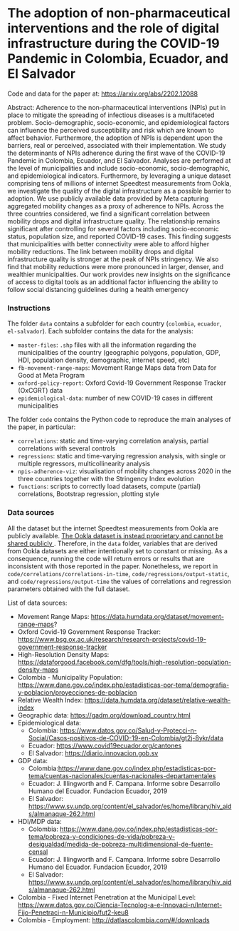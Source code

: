 # The adoption of non-pharmaceutical interventions and the role of digital infrastructure during the COVID-19 Pandemic in Colombia, Ecuador, and El Salvador

Code and data for the paper at: https://arxiv.org/abs/2202.12088

Abstract: Adherence to the non-pharmaceutical interventions (NPIs) put in place to mitigate the spreading of infectious diseases is a multifaceted problem. Socio-demographic, socio-economic, and epidemiological factors can influence the perceived susceptibility and risk which are known to affect behavior. Furthermore, the adoption of NPIs is dependent upon the barriers, real or perceived, associated with their implementation. We study the determinants of NPIs adherence during the first wave of the COVID-19 Pandemic in Colombia, Ecuador, and El Salvador. Analyses are performed at the level of municipalities and include socio-economic, socio-demographic, and epidemiological indicators. Furthermore, by leveraging a unique dataset comprising tens of millions of internet Speedtest measurements from Ookla, we investigate the quality of the digital infrastructure as a possible barrier to adoption. We use publicly available data provided by Meta capturing aggregated mobility changes as a proxy of adherence to NPIs. Across the three countries considered, we find a significant correlation between mobility drops and digital infrastructure quality. The relationship remains significant after controlling for several factors including socio-economic status, population size, and reported COVID-19 cases. This finding suggests that municipalities with better connectivity were able to afford higher mobility reductions. The link between mobility drops and digital infrastructure quality is stronger at the peak of NPIs stringency. We also find that mobility reductions were more pronounced in larger, denser, and wealthier municipalities. Our work provides new insights on the significance of access to digital tools as an additional factor influencing the ability to follow social distancing guidelines during a health emergency 


### Instructions
The folder ```data``` contains a subfolder for each country (```colombia```, ```ecuador```, ```el-salvador```). Each subfolder contains the data for the analysis:
- ```master-files```: ```.shp``` files with all the information regarding the municipalities of the country (geographic polygons, population, GDP, HDI, population density, demographic, internet speed, etc)
- ```fb-movement-range-maps```: Movement Range Maps data from Data for Good at Meta Program
- ```oxford-policy-report```: Oxford Covid-19 Government Response Tracker (OxCGRT) data
- ```epidemiological-data```: number of new COVID-19 cases in different municipalities


The folder ```code``` contains the Python code to reproduce the main analyses of the paper, in particular:
- ```correlations```: static and time-varying correlation analysis, partial correlations with several controls 
- ```regressions```: static and time-varying regression analysis, with single or multiple regressors, multicollinearity analysis
- ```npis-adherence-viz```: visualisation of mobility changes across 2020 in the three countries together with the Stringency Index evolution
- ```functions```: scripts to correctly load datasets, compute (partial) correlations, Bootstrap regression, plotting style


### Data sources
All the dataset but the internet Speedtest measurements from Ookla are publicly available. <ins> The Ookla dataset is instead proprietary and cannot be shared publicly </ins>. Therefore, in the ```data``` folder, variables that are derived from Ookla datasets are either intentionally set to constant or missing. As a consequence, running the code will return errors or results that are inconsistent with those reported in the paper. Nonetheless, we report in ```code/correlations/correlations-in-time```, ```code/regressions/output-static```, and ```code/regressions/output-time``` the values of correlations and regression parameters obtained with the full dataset.


List of data sources:
- Movement Range Maps: https://data.humdata.org/dataset/movement-range-maps?
- Oxford Covid-19 Government Response Tracker: https://www.bsg.ox.ac.uk/research/research-projects/covid-19-government-response-tracker
- High-Resolution Density Maps: https://dataforgood.facebook.com/dfg/tools/high-resolution-population-density-maps
- Colombia - Municipality Population: https://www.dane.gov.co/index.php/estadisticas-por-tema/demografia-y-poblacion/proyecciones-de-poblacion
- Relative Wealth Index: https://data.humdata.org/dataset/relative-wealth-index
- Geographic data: https://gadm.org/download_country.html
- Epidemiological data:
  - Colombia: https://www.datos.gov.co/Salud-y-Protecci-n-Social/Casos-positivos-de-COVID-19-en-Colombia/gt2j-8ykr/data
  - Ecuador: https://www.covid19ecuador.org/cantones
  - El Salvador: https://diario.innovacion.gob.sv
- GDP data:
  - Colombia:https://www.dane.gov.co/index.php/estadisticas-por-tema/cuentas-nacionales/cuentas-nacionales-departamentales
  - Ecuador: J. Illingworth and F. Campana. Informe sobre Desarrollo Humano del Ecuador. Fundacion Ecuador, 2019
  - El Salvador:  https://www.sv.undp.org/content/el_salvador/es/home/library/hiv_aids/almanaque-262.html
- HDI/MDP data:
  - Colombia: https://www.dane.gov.co/index.php/estadisticas-por-tema/pobreza-y-condiciones-de-vida/pobreza-y-desigualdad/medida-de-pobreza-multidimensional-de-fuente-censal
  - Ecuador: J. Illingworth and F. Campana. Informe sobre Desarrollo Humano del Ecuador. Fundacion Ecuador, 2019
  - El Salvador: https://www.sv.undp.org/content/el_salvador/es/home/library/hiv_aids/almanaque-262.html
- Colombia - Fixed Internet Penetration at the Municipal Level: https://www.datos.gov.co/Ciencia-Tecnolog-a-e-Innovaci-n/Internet-Fijo-Penetraci-n-Municipio/fut2-keu8
- Colombia - Employment: http://datlascolombia.com/#/downloads
